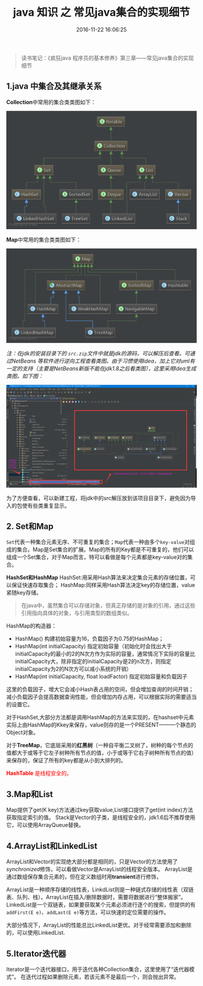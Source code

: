 ﻿---
title: java 知识 之 常见java集合的实现细节
date: 2016-11-22 16:06:25
categories: [java,高级知识]
tags: [java,集合,内存管理]
---
> 读书笔记：《疯狂java 程序员的基本修养》第三章——常见java集合的实现细节


## 1.java 中集合及其继承关系



**Collection**中常用的集合类类图如下：<!--more-->

![](/img/article_img/2016/collection_diagram.png)

**Map**中常用的集合类类图如下：

![](/img/article_img/2016/map_diagram.png)

*注：在jdk的安装目录下的 `src.zip`文件中就是jdk的源码，可以解压后查看。可通过NetBeans
等软件进行逆向工程查看类图。由于习惯使用idea，加上它对uml有一定的支持（主要是NetBeans新版不能在jdk1.8之后看类图），这里采用Idea生成类图。如下图：*

![](/img/article_img/2016/ide_show_class_diagram.png)

为了方便查看，可以新建工程，将jdk中的src解压放到该项目目录下，避免因为导入的包使有些类重复显示。

## 2. Set和Map
`Set`代表一种集合元素无序、不可重复的集合；`Map`代表一种由多个`key-value`对组成的集合。Map是Set集合的扩展。Map的所有的Key都是不可重复的，他们可以组成一个Set集合，对于Map而言，特可以看做是每个元素都是key-value对的集合。
 
**HashSet和HashMap**
HashSet:用采用Hash算法来决定集合元素的存储位置，可以保证快速存取集合；
HashMap:同样采用Hash算法决定key的存储位置，value紧随key存储。

> 在java中，虽然集合可以存储对象，但真正存储的是对象的引用，通过这些引用指向具体的对象，与引用类型的数组类似。

HashMap的构造器：

- HashMap()
构建初始容量为16，负载因子为0.75的HashMap；
- HashMap(int initialCapacity)
指定初始容量（初始化时会找出大于initialCapacity的最小的2的N次方作为实际的容量，通常情况下实际的容量比initialCapacity大，除非指定的initialCapacity是2的n次方，则指定initialCapacity为2的N次方可以减小系统的开销）
- HashMap(int initialCapacity, float loadFactor)
指定初始容量和负载因子

这里的负载因子，增大它会减小Hash表占用的空间，但会增加查询的时间开销；减小负载因子会提高数据查询性能，但会增加内存占用，可以根据实际的需要适当的设置它。

对于HashSet,大部分方法都是调用HashMap的方法来实现的，在hashset中元素实际上由HashMap的Kkey来保存，value则存的是一个PRESENT——一个静态的Object对象。

对于**TreeMap**，它底层采用的**红黑树**（一种自平衡二叉树了，树种的每个节点的值都大于或等于它左子树种所有节点的值，小于或等于它右子树种所有节点的值）来保存的，保证了所有的key都是从小到大排列的。

<p style="color:red;"><strong>HashTable</strong> 是线程安全的。</p>


## 3.Map和List
Map提供了get(K key)方法通过key获取value,List接口提供了get(int index)方法获取指定索引的值。
Stack是Vector的子类，是线程安全的，jdk1.6后不推荐使用它，可以使用ArrayQueue替换。

## 4.ArrayList和LinkedList
ArrayList和Vector的实现绝大部分都是相同的，只是Vector的方法使用了*synchronized*修饰，可以看做Vector是ArrayList的线程安全版本。
ArrayList是通过数组保存集合元素的，但在定义数组时用**transient**进行修饰，

ArrayList是一种顺序存储的线性表，LinkdList则是一种链式存储的线性表（双链表、队列、栈）。ArrayList在插入/删除数据时，需要将数据进行“整体搬家”。LinkedList是一个双链表，如果要获取某个元素必须进行逐个的搜索，但提供的有`addFirst(E e)`、`addLast(E e)`等方法，可以快速的定位需要的操作。

大部分情况下，ArrayList的性能总比LinkedList更优。对于经常需要添加和删除的，可以使用LinkedList.

## 5.Iterator迭代器

Iterator是一个迭代器接口，用于迭代各种Collection集合，这里使用了“迭代器模式”。
在迭代过程如果删除元素，若该元素不是最后一个，则会抛出异常。
